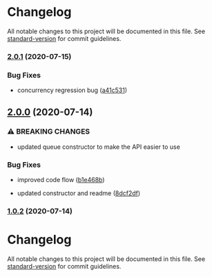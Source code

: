 # Changelog

All notable changes to this project will be documented in this file. See [standard-version](https://github.com/conventional-changelog/standard-version) for commit guidelines.

### [2.0.1](https://github.com/jorgenkg/promise-priority-queue/compare/v2.0.0...v2.0.1) (2020-07-15)


### Bug Fixes

* concurrency regression bug ([a41c531](https://github.com/jorgenkg/promise-priority-queue/commit/a41c531b05029d86348863fbbe7ad777cb161949))

## [2.0.0](https://github.com/jorgenkg/promise-priority-queue/compare/v1.0.2...v2.0.0) (2020-07-14)


### ⚠ BREAKING CHANGES

* updated queue constructor to make the API easier to use

### Bug Fixes

* improved code flow ([b1e468b](https://github.com/jorgenkg/promise-priority-queue/commit/b1e468b35bc9bb15831ab5e62949a048554318ce))


* updated constructor and readme ([8dcf2df](https://github.com/jorgenkg/promise-priority-queue/commit/8dcf2dfbfe580893f00ad6fe9477cae80edc5430))

### [1.0.2](https://github.com/jorgenkg/promise-priority-queue/compare/v1.0.1...v1.0.2) (2020-07-14)

# Changelog

All notable changes to this project will be documented in this file. See [standard-version](https://github.com/conventional-changelog/standard-version) for commit guidelines.
